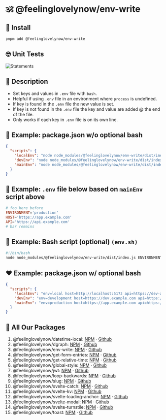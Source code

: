 # 🕉 @feelinglovelynow/env-write


## 💎 Install
```bash
pnpm add @feelinglovelynow/env-write
```


## 🤓 Unit Tests
![Statements](https://img.shields.io/badge/Coverage-100%25-brightgreen.svg?style=flat)


## 🙏 Description
* Set keys and values in `.env` file with `bash`.
* Helpful if using `.env` file in an environment where `process` is undefined.
* If key is found in the `.env` file the new value is set.
* If key is not found in the `.env` file the key and value are added @ the end of the file.
* Only works if each key in `.env` file is on its own line.


## 💚 Example: package.json w/o optional bash
```json
{
  "scripts": {
    "localEnv": "node node_modules/@feelinglovelynow/env-write/dist/index.js ENVIRONMENT=local HOST=http://localhost:5173 API=https://dev-api.example.com",
    "devEnv": "node node_modules/@feelinglovelynow/env-write/dist/index.js ENVIRONMENT=development HOST=https://dev.example.com API=https://dev-api.example.com",
    "mainEnv": "node node_modules/@feelinglovelynow/env-write/dist/index.js ENVIRONMENT=production HOST=https://app.example.com API=https://api.example.com"
  }
}
```


## 💛 Example: `.env` file below based on `mainEnv` script above
```toml
# foo here before
ENVIRONMENT='production'
HOST='https://app.example.com'
API='https://api.example.com'
# bar remains
```


## 🧡 Example: Bash script (optional) `(env.sh)`
```bash
#!/bin/bash
node node_modules/@feelinglovelynow/env-write/dist/index.js ENVIRONMENT=$env HOST=$host API=$api
```


## ❤️ Example: package.json w/ optional bash
```json
{
  "scripts": {
    "localEnv": "env=local host=http://localhost:5173 api=https://dev-api.example.com bash ./src/lib/scripts/env.sh",
    "devEnv": "env=development host=https://dev.example.com api=https://dev-api.example.com bash ./src/lib/scripts/env.sh",
    "mainEnv": "env=production host=https://app.example.com api=https://api.example.com bash ./src/lib/scripts/env.sh"
  }
}
```


## 🎁 All Our Packages
1. @feelinglovelynow/datetime-local: [NPM](https://www.npmjs.com/package/@feelinglovelynow/datetime-local) ⋅ [Github](https://github.com/feelinglovelynow/datetime-local)
1. @feelinglovelynow/dgraph: [NPM](https://www.npmjs.com/package/@feelinglovelynow/dgraph) ⋅ [Github](https://github.com/feelinglovelynow/dgraph)
1. @feelinglovelynow/env-write: [NPM](https://www.npmjs.com/package/@feelinglovelynow/env-write) ⋅ [Github](https://github.com/feelinglovelynow/env-write)
1. @feelinglovelynow/get-form-entries: [NPM](https://www.npmjs.com/package/@feelinglovelynow/get-form-entries) ⋅ [Github](https://github.com/feelinglovelynow/get-form-entries)
1. @feelinglovelynow/get-relative-time: [NPM](https://www.npmjs.com/package/@feelinglovelynow/get-relative-time) ⋅ [Github](https://github.com/feelinglovelynow/get-relative-time)
1. @feelinglovelynow/global-style: [NPM](https://www.npmjs.com/package/@feelinglovelynow/global-style) ⋅ [Github](https://github.com/feelinglovelynow/global-style)
1. @feelinglovelynow/jwt: [NPM](https://www.npmjs.com/package/@feelinglovelynow/jwt) ⋅ [Github](https://github.com/feelinglovelynow/jwt)
1. @feelinglovelynow/loop-backwards: [NPM](https://www.npmjs.com/package/@feelinglovelynow/loop-backwards) ⋅ [Github](https://github.com/feelinglovelynow/loop-backwards)
1. @feelinglovelynow/slug: [NPM](https://www.npmjs.com/package/@feelinglovelynow/slug) ⋅ [Github](https://github.com/feelinglovelynow/slug)
1. @feelinglovelynow/svelte-catch: [NPM](https://www.npmjs.com/package/@feelinglovelynow/svelte-catch) ⋅ [Github](https://github.com/feelinglovelynow/svelte-catch)
1. @feelinglovelynow/svelte-kv: [NPM](https://www.npmjs.com/package/@feelinglovelynow/svelte-kv) ⋅ [Github](https://github.com/feelinglovelynow/svelte-kv)
1. @feelinglovelynow/svelte-loading-anchor: [NPM](https://www.npmjs.com/package/@feelinglovelynow/svelte-loading-anchor) ⋅ [Github](https://github.com/feelinglovelynow/svelte-loading-anchor)
1. @feelinglovelynow/svelte-modal: [NPM](https://www.npmjs.com/package/@feelinglovelynow/svelte-modal) ⋅ [Github](https://github.com/feelinglovelynow/svelte-modal)
1. @feelinglovelynow/svelte-turnstile: [NPM](https://www.npmjs.com/package/@feelinglovelynow/svelte-turnstile) ⋅ [Github](https://github.com/feelinglovelynow/svelte-turnstile)
1. @feelinglovelynow/toast: [NPM](https://www.npmjs.com/package/@feelinglovelynow/toast) ⋅ [Github](https://github.com/feelinglovelynow/toast)
